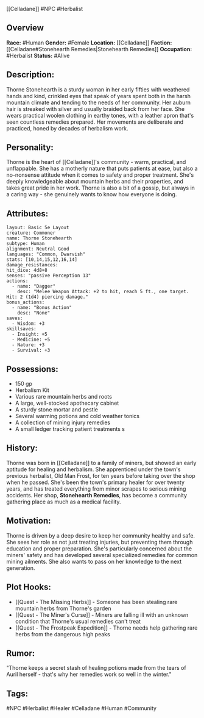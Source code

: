 [[Celladane]] #NPC #Herbalist

## Overview

**Race:** #Human
**Gender:** #Female
**Location:** [[Celladane]]
**Faction:** [[Celladane#Stonehearth Remedies|Stonehearth Remedies]]
**Occupation:** #Herbalist
**Status:** #Alive

## Description:

Thorne Stonehearth is a sturdy woman in her early fifties with weathered hands and kind, crinkled eyes that speak of years spent both in the harsh mountain climate and tending to the needs of her community. Her auburn hair is streaked with silver and usually braided back from her face. She wears practical woolen clothing in earthy tones, with a leather apron that's seen countless remedies prepared. Her movements are deliberate and practiced, honed by decades of herbalism work.

## Personality:

Thorne is the heart of [[Celladane]]'s community - warm, practical, and unflappable. She has a motherly nature that puts patients at ease, but also a no-nonsense attitude when it comes to safety and proper treatment. She's deeply knowledgeable about mountain herbs and their properties, and takes great pride in her work. Thorne is also a bit of a gossip, but always in a caring way - she genuinely wants to know how everyone is doing.

## Attributes:

```statblock
layout: Basic 5e Layout
creature: Commoner
name: Thorne Stonehearth
subtype: Human
alignment: Neutral Good
languages: "Common, Dwarvish"
stats: [10,14,15,12,16,14]
damage_resistances:
hit_dice: 4d8+8
senses: "passive Perception 13"
actions:
  - name: "Dagger"
    desc: "Melee Weapon Attack: +2 to hit, reach 5 ft., one target. Hit: 2 (1d4) piercing damage."
bonus_actions:
  - name: "Bonus Action"
    desc: "None"
saves:
  - Wisdom: +3
skillsaves:
  - Insight: +5
  - Medicine: +5
  - Nature: +3
  - Survival: +3
```

## Possessions:

- 150 gp
- Herbalism Kit
- Various rare mountain herbs and roots
- A large, well-stocked apothecary cabinet
- A sturdy stone mortar and pestle
- Several warming potions and cold weather tonics
- A collection of mining injury remedies
- A small ledger tracking patient treatments
  s

## History:

Thorne was born in [[Celladane]] to a family of miners, but showed an early aptitude for healing and herbalism. She apprenticed under the town's previous herbalist, Old Man Frost, for ten years before taking over the shop when he passed. She's been the town's primary healer for over twenty years, and has treated everything from minor scrapes to serious mining accidents. Her shop, **Stonehearth Remedies**, has become a community gathering place as much as a medical facility.

## Motivation:

Thorne is driven by a deep desire to keep her community healthy and safe. She sees her role as not just treating injuries, but preventing them through education and proper preparation. She's particularly concerned about the miners' safety and has developed several specialized remedies for common mining ailments. She also wants to pass on her knowledge to the next generation.

## Plot Hooks:

- [[Quest - The Missing Herbs]] - Someone has been stealing rare mountain herbs from Thorne's garden
- [[Quest - The Miner's Curse]] - Miners are falling ill with an unknown condition that Thorne's usual remedies can't treat
- [[Quest - The Frostpeak Expedition]] - Thorne needs help gathering rare herbs from the dangerous high peaks

## Rumor:

"Thorne keeps a secret stash of healing potions made from the tears of Auril herself - that's why her remedies work so well in the winter."

## Tags:

#NPC #Herbalist #Healer #Celladane #Human #Community

